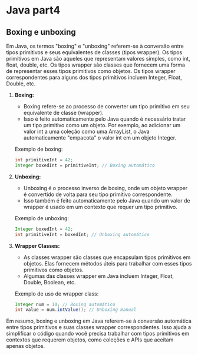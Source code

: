 # Java part4

## Boxing e unboxing

Em Java, os termos "boxing" e "unboxing" referem-se à conversão entre tipos primitivos e seus equivalentes de classes (tipos wrapper). Os tipos primitivos em Java são aqueles que representam valores simples, como int, float, double, etc. Os tipos wrapper são classes que fornecem uma forma de representar esses tipos primitivos como objetos. Os tipos wrapper correspondentes para alguns dos tipos primitivos incluem Integer, Float, Double, etc.

1. **Boxing:**
   - Boxing refere-se ao processo de converter um tipo primitivo em seu equivalente de classe (wrapper).
   - Isso é feito automaticamente pelo Java quando é necessário tratar um tipo primitivo como um objeto. Por exemplo, ao adicionar um valor int a uma coleção como uma ArrayList, o Java automaticamente "empacota" o valor int em um objeto Integer.

   Exemplo de boxing:
   ```java
   int primitiveInt = 42;
   Integer boxedInt = primitiveInt; // Boxing automático
   ```

2. **Unboxing:**
   - Unboxing é o processo inverso de boxing, onde um objeto wrapper é convertido de volta para seu tipo primitivo correspondente.
   - Isso também é feito automaticamente pelo Java quando um valor de wrapper é usado em um contexto que requer um tipo primitivo.

   Exemplo de unboxing:
   ```java
   Integer boxedInt = 42;
   int primitiveInt = boxedInt; // Unboxing automático
   ```

3. **Wrapper Classes:**
   - As classes wrapper são classes que encapsulam tipos primitivos em objetos. Elas fornecem métodos úteis para trabalhar com esses tipos primitivos como objetos.
   - Algumas das classes wrapper em Java incluem Integer, Float, Double, Boolean, etc.

   Exemplo de uso de wrapper class:
   ```java
   Integer num = 10; // Boxing automático
   int value = num.intValue(); // Unboxing manual
   ```

Em resumo, boxing e unboxing em Java referem-se à conversão automática entre tipos primitivos e suas classes wrapper correspondentes. Isso ajuda a simplificar o código quando você precisa trabalhar com tipos primitivos em contextos que requerem objetos, como coleções e APIs que aceitam apenas objetos.
